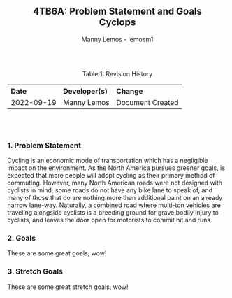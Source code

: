 <div style="text-align: center;"> 
    <H2 id="Document_Title"> 
        4TB6A: Problem Statement and Goals 
        <br>
        Cyclops 
    </H2>
    <p id="Author_Info">Manny Lemos - lemosm1</p>
    <br><br>
    <p id="Revision_History">
        Table 1: Revision History
        <table style="width: 100%; text-align: left;">
            <tr>
                <th>Date</th>
                <th>Developer(s)</th>
                <th>Change</th>
            </tr>
            <tr>
                <td>2022-09-19</th>
                <td>Manny Lemos</th>
                <td>Document Created</th>
            </tr>
        </table>
    </p>
    <br><br>
</div>

### 1. Problem Statement
Cycling is an economic mode of transportation which has a negligible impact on the environment. As the North America pursues greener goals, is expected that more people will adopt cycling as their primary method of commuting. However, many North American roads were not designed with cyclists in mind; some roads do not have any bike lane to speak of, and many of those that do are nothing more than additional paint on an already narrow lane-way. Naturally, a combined road where multi-ton vehicles are traveling alongside cyclists is a breeding ground for grave bodily injury to cyclists, and leaves the door open for motorists to commit hit and runs.

### 2. Goals
These are some great goals, wow!

### 3. Stretch Goals
These are some great stretch goals, wow!
